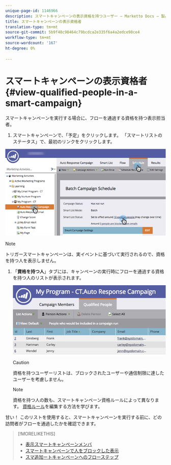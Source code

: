 ```yaml
---
unique-page-id: 1146966
description: スマートキャンペーンの表示資格を持つユーザー — Marketto Docs — 製品ドキュメント
title: スマートキャンペーンの表示資格者
translation-type: tm+mt
source-git-commit: 5b9f48c98464c79bcdca2e335f6a4a2edce98ce4
workflow-type: tm+mt
source-wordcount: '167'
ht-degree: 0%

---
```



# スマートキャンペーンの表示資格者{#view-qualified-people-in-a-smart-campaign}

スマートキャンペーンを実行する場合に、フローを通過する資格を持つ表示担当者。

1. スマートキャンペーンで、「予定」をクリックします。 「スマートリストのステータス」で、最初のリンクをクリックします。

![](assets/qualifedpeople-hands.png)

>[!NOTE]
>
>トリガースマートキャンペーンは、実イベントに基づいて実行されるので、資格を持つ人を表示しません。

1. 「**資格を持つ人**」タブには、キャンペーンの実行時にフローを通過する資格を持つ人のリストが表示されます。

   ![](assets/qualifiedpeople-tab.png)

   >[!CAUTION]
   >
   >資格を持つユーザーリストは、ブロックされたユーザーや通信制限に達したユーザーを考慮しません。

   >[!NOTE]
   >
   >資格を持つ人の数も、スマートキャンペーン資格ルールによって異なります。 [資格ルール](/help/marketo/product-docs/core-marketo-concepts/smart-campaigns/using-smart-campaigns/edit-qualification-rules-in-a-smart-campaign.md)を編集する方法を学びます。

甘い！ このリストを使用すると、スマートキャンペーンを実行する前に、どの訪問者がフローを通過したかを確認できます。

>[!MORELIKETHIS]
>
>* [表示スマートキャンペーンメンバ](/help/marketo/product-docs/core-marketo-concepts/smart-campaigns/smart-campaign-data/view-smart-campaign-members.md)
>* [スマートキャンペーンで人をブロックした表示](/help/marketo/product-docs/core-marketo-concepts/smart-campaigns/smart-campaign-data/view-blocked-people-in-a-smart-campaign.md)
>* [スマ追加ートキャンペーンへのフローステップ](/help/marketo/product-docs/core-marketo-concepts/smart-campaigns/flow-actions/add-a-flow-step-to-a-smart-campaign.md)

